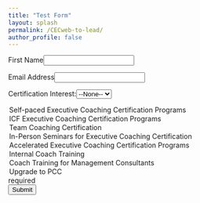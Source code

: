 ```yaml
---
title: "Test Form"
layout: splash
permalink: /CECweb-to-lead/
author_profile: false
---
```


<!--  NOTE: Please add the following <META> element to your page <HEAD>.      -->
<!--  If necessary, please modify the charset parameter to specify the        -->
<!--  character set of your HTML page.                                        -->

<META HTTP-EQUIV="Content-type" CONTENT="text/html; charset=UTF-8">

<!--  NOTE: Please add the following <FORM> element to your page.             -->

<form action="https://test.salesforce.com/servlet/servlet.WebToLead?encoding=UTF-8&orgId=00DRt00000GxBuM" method="POST">

<input type=hidden name="oid" value="00DRt00000GxBuM">
<input type="hidden" name="retURL" value="<?php echo $_SERVER['REQUEST_URI']; ?>?success=true">

<!--  NOTE: These fields are optional debugging elements. Please uncomment    -->
<!--  these lines if you wish to test in debug mode.                          -->
<!-- <input type="hidden" name="debug" value=1>                               -->
<!--  <input type="hidden" name="debugEmail"                                  -->
<!--  value="devo.perezm@loveunited.solutions">                               -->

<label for="last_name">First Name</label><input  id="last_name" maxlength="80" name="last_name" size="20" type="text" required/><br>

<label for="email">Email Address</label><input  id="email" maxlength="80" name="email" size="20" type="email" required/><br>

Certification Interest:<select  id="00NUV00000P9iuf" name="00NUV00000P9iuf" title="Area of Interest"><option value="">--None--</option>
<option value="Self-paced Executive Coaching Certification Programs">Self-paced Executive Coaching Certification Programs</option>
<option value="ICF Executive Coaching Certification Programs">ICF Executive Coaching Certification Programs</option>
<option value="Team Coaching Certification">Team Coaching Certification</option>
<option value="In-Person Seminars for Executive Coaching Certification">In-Person Seminars for Executive Coaching Certification</option>
<option value="Accelerated Executive Coaching Certification Programs">Accelerated Executive Coaching Certification Programs</option>
<option value="Internal Coach Training">Internal Coach Training</option>
<option value="Coach Training for Management Consultants">Coach Training for Management Consultants</option>
<option value="Upgrade to PCC">Upgrade to PCC</option>
required </select><br>

<input  id="lead_source" name="lead_source" type="hidden" value="Newsletter"/>
<input  id="00NHs00000G6o1p" name="00NHs00000G6o1p" type="hidden"/>
<input  id="00NHs00000G6o1u" name="00NHs00000G6o1u" type="hidden"/>
<input  id="00NHs00000G6o1z" name="00NHs00000G6o1z" type="hidden"/>
<input  id="00NHs00000G6r8g" name="00NHs00000G6r8g" type="hidden"/>
<input  id="00NHs00000G6o24" name="00NHs00000G6o24" type="hidden"/>
<input  id="00NHs00000G6o24" name="00NHs00000G6o24" type="hidden"/>

<input type="submit" name="submit">

</form>
